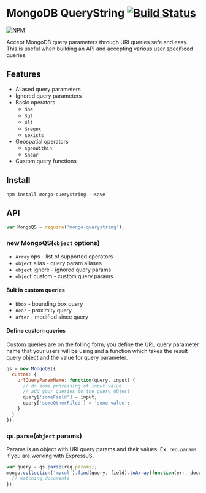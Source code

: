 MongoDB QueryString [![Build Status](https://drone.io/github.com/Turistforeningen/node-mongo-querystring/status.png)](https://drone.io/github.com/Turistforeningen/node-mongo-querystring/latest)
=====================

[![NPM](https://nodei.co/npm/mongo-querystring.png?downloads=true)](https://www.npmjs.org/package/mongo-querystring)

Accept MongoDB query parameters through URI queries safe and easy. This is
useful when building an API and accepting various user specificed queries.

## Features

* Aliased query parameters
* Ignored query parameters
* Basic operators
  * `$ne`
  * `$gt`
  * `$lt`
  * `$regex`
  * `$exists`
* Geospatial operators
  * `$geoWithin`
  * `$near`
* Custom query functions

## Install

```
npm install mongo-querystring --save
```

## API

```javascript
var MongoQS = require('mongo-querystring');
```

### new MongoQS(`object` options)

* `Array` ops - list of supported operators
* `object` alias - query param aliases
* `object` ignore - ignored query params
* `object` custom - custom query params

#### Bult in custom queries

* `bbox` - bounding box query
* `near` - proximity query
* `after` - modified since query

#### Define custom queries

Custom queries are on the folling form; you define the URL query parameter name
that your users will be using and a function which takes the result query object
and the value for query parameter.

```javascript
qs = new MongoQS({
  custom: {
    urlQueryParamName: function(query, input) {
      // do some processing of input value
      // add your queries to the query object
      query['someField'] = input;
      query['someOtherFiled'] = 'some value';
    }
  }
});
```

### qs.parse(`object` params)

Params is an object with URI query params and their values. Ex. `req.params`
if you are working with ExpressJS.

```javascript
var query = qs.parse(req.params);
mongo.collection('mycol').find(query, field).toArray(function(err, documents) {
  // matching documents
});
```

